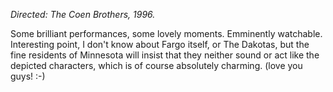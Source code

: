 <!--
.. title: Fargo
.. slug: fargo
.. date: 2009-01-27 17:09:56-06:00
.. tags: Movies
.. link: 
.. description: 
.. type: text
-->


*Directed: The Coen Brothers, 1996.*

Some brilliant performances, some lovely moments. Emminently watchable.
Interesting point, I don't know about Fargo itself, or The Dakotas, but
the fine residents of Minnesota will insist that they neither sound or
act like the depicted characters, which is of course absolutely
charming. (love you guys! :-)